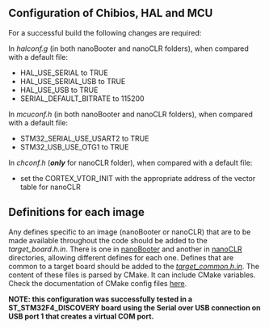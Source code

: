 ## Configuration of Chibios, HAL and MCU ##

For a successful build the following changes are required:

In _halconf.g_ (in both nanoBooter and nanoCLR folders), when compared with a default file:
- HAL_USE_SERIAL to TRUE
- HAL_USE_SERIAL_USB to TRUE
- HAL_USE_USB to TRUE
- SERIAL_DEFAULT_BITRATE to 115200

In _mcuconf.h_ (in both nanoBooter and nanoCLR folders), when compared with a default file:
- STM32_SERIAL_USE_USART2 to TRUE
- STM32_USB_USE_OTG1 to TRUE

In _chconf.h_ (_**only**_ for nanoCLR folder), when compared with a default file:
- set the CORTEX_VTOR_INIT with the appropriate address of the vector table for nanoCLR


## Definitions for each image ## 

Any defines specific to an image (nanoBooter or nanoCLR) that are to be made available throughout the code should be added to the _target_board.h.in_. There is one in [nanoBooter](nanoBooter/target_board.h.in) and another in [nanoCLR](nanoCLR/target_board.h.in) directories, allowing different defines for each one.
Defines that are common to a target board should be added to the [_target_common.h.in_](target_common.h.in).
The content of these files is parsed by CMake. It can include CMake variables. Check the documentation of CMake config files [here](https://cmake.org/cmake/help/v3.7/command/configure_file.html?highlight=configure_file).




**NOTE: this configuration was successfully tested in a ST_STM32F4_DISCOVERY board using the Serial over USB connection on USB port 1 that creates a virtual COM port.**

